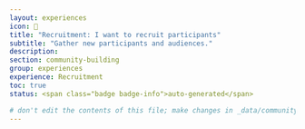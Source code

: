 ```yaml
---
layout: experiences
icon: 👋
title: "Recruitment: I want to recruit participants"
subtitle: "Gather new participants and audiences."
description:
section: community-building
group: experiences
experience: Recruitment
toc: true
status: <span class="badge badge-info">auto-generated</span>

# don't edit the contents of this file; make changes in _data/community-building-experiences.yml
---
```

